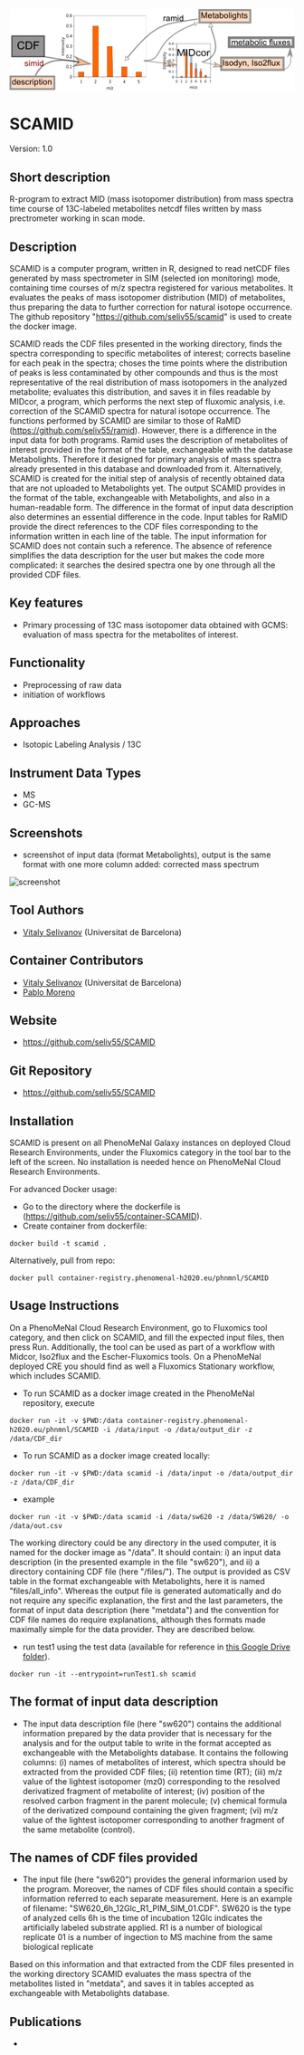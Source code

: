 ![Logo](figs/logo.png)
# SCAMID 
Version: 1.0

## Short description
R-program to extract MID (mass isotopomer distribution) from mass spectra time course of 13C-labeled metabolites netcdf files written by mass prectrometer working in scan mode.

## Description

SCAMID is a computer program, written in R, designed to read netCDF files generated by mass spectrometer in SIM (selected ion monitoring) mode, containing time courses of m/z spectra registered for various metabolites. It evaluates the peaks of mass isotopomer distribution (MID) of metabolites, thus preparing the data to further correction for natural isotope occurrence. The github repository "https://github.com/seliv55/scamid" is used to create the docker image. 

SCAMID reads the CDF files presented in the working directory, finds the spectra corresponding to specific metabolites of interest; corrects baseline for each peak in the spectra; choses the time points where the distribution of peaks is less contaminated by other compounds and thus is the most representative of the real distribution of mass isotopomers in the analyzed metabolite; evaluates this distribution, and saves it in files readable by MIDcor, a program, which performs the next step of fluxomic analysis, i.e. correction of the SCAMID spectra for natural isotope occurrence.
The functions performed by SCAMID are similar to those of RaMID (https://github.com/seliv55/ramid). However, there is a difference in the input data for both programs. Ramid uses the description of metabolites of interest provided in the format of the table, exchangeable with the database Metabolights. Therefore it designed for primary analysis of mass spectra already presented in this database and downloaded from it. Alternatively, SCAMID is created for the initial step of analysis of recently obtained data that are not uploaded to Metabolights yet. The output SCAMID provides in the format of the table, exchangeable with Metabolights, and also in a human-readable form.
The difference in the format of input data description also determines an essential difference in the code. Input tables for RaMID provide the direct references to the CDF files corresponding to the information written in each line of the table. The input information for SCAMID does not contain such a reference. The absence of reference simplifies the data description for the user but makes the code more complicated: it searches the desired spectra one by one through all the provided CDF files.

## Key features

- Primary processing of 13C mass isotopomer data obtained with GCMS: evaluation of mass spectra for the metabolites of interest.

## Functionality

- Preprocessing of raw data
- initiation of workflows

## Approaches

- Isotopic Labeling Analysis / 13C
    
## Instrument Data Types

- MS
- GC-MS

## Screenshots

- screenshot of input data (format Metabolights), output is the same format with one more column added: corrected mass spectrum

![screenshot]()

## Tool Authors

- [Vitaly Selivanov](https://github.com/seliv55) (Universitat de Barcelona)

## Container Contributors

- [Vitaly Selivanov](https://github.com/seliv55) (Universitat de Barcelona)
- [Pablo Moreno](https://github.com/pcm32) 

## Website

- https://github.com/seliv55/SCAMID

## Git Repository

- https://github.com/seliv55/SCAMID

## Installation

SCAMID is present on all PhenoMeNal Galaxy instances on deployed Cloud Research Environments, under the Fluxomics category in the tool bar to the left of the screen. No installation is needed hence on PhenoMeNal Cloud Research Environments.

For advanced Docker usage:

- Go to the directory where the dockerfile is (https://github.com/seliv55/container-SCAMID).
- Create container from dockerfile:

```
docker build -t scamid .
```

Alternatively, pull from repo:

```
docker pull container-registry.phenomenal-h2020.eu/phnmnl/SCAMID
```

## Usage Instructions

On a PhenoMeNal Cloud Research Environment, go to Fluxomics tool category, and then click on SCAMID, and fill the expected input files, then press Run. Additionally, the tool can be used as part of a workflow with Midcor, Iso2flux and the Escher-Fluxomics tools. On a PhenoMeNal deployed CRE you should find as well a Fluxomics Stationary workflow, which includes SCAMID. 

- To run SCAMID as a docker image created in the PhenoMeNal repository, execute
 
```
docker run -it -v $PWD:/data container-registry.phenomenal-h2020.eu/phnmnl/SCAMID -i /data/input -o /data/output_dir -z /data/CDF_dir
```
- To run SCAMID as a docker image created locally:

```
docker run -it -v $PWD:/data scamid -i /data/input -o /data/output_dir -z /data/CDF_dir
```
- example
```
docker run -it -v $PWD:/data scamid -i /data/sw620 -z /data/SW620/ -o /data/out.csv
```
The working directory could be any directory in the used computer, it is named for the docker image as "/data". It should contain: i) an input data description (in the presented example in the file "sw620"), and ii) a directory containing CDF file (here "/files/"). The output is provided as CSV table in the format exchangeable with Metabolights, here it is named "files/all_info". Whereas the output file is generated automatically and do not require any specific explanation, the first and the last parameters, the format of input data description (here "metdata") and the convention for CDF file names do require explanations, although thes formats made maximally simple for the data provider. They are described below.

- run test1 using the test data (available for reference in [this Google Drive folder](https://drive.google.com/drive/folders/17dBkItF19KjT4b_3-9j6yGMJVcQIWonJ)).
 
```
docker run -it --entrypoint=runTest1.sh scamid
```
## The format of input data description

- The input data description file (here "sw620") contains the additional information prepared by the data provider that is necessary for the analysis and for the output table to write in the format accepted as exchangeable with the Metabolights database. It contains the following columns:
(i) names of metabolites of interest, which spectra should be extracted from the provided CDF files;
(ii) retention time (RT);
(iii) m/z value of the lightest isotopomer (mz0) corresponding to the resolved derivatized fragment of metabolite of interest;
(iv) position of the resolved carbon fragment in the parent molecule;
(v) chemical formula of the derivatized compound containing the given fragment;
(vi)  m/z value of the lightest isotopomer corresponding to another fragment of the same metabolite (control).

## The names of CDF files provided

- The input file (here "sw620") provides the general informarion used by the program. Moreover, the names of CDF files should contain a specific information referred to each separate measurement. Here is an example of filename: "SW620_6h_12Glc_R1_PIM_SIM_01.CDF".
SW620 is the type of analyzed cells
6h is the time of incubation
12Glc indicates the artificially labeled substrate applied.
R1 is a number of biological replicate
01 is a number of ingection to MS machine from the same biological replicate

Based on this information and that extracted from the CDF files presented in the working directory SCAMID evaluates the mass spectra of the metabolites listed in "metdata", and saves it in tables accepted as exchangeable with Metabolights database.

 
## Publications

- 
